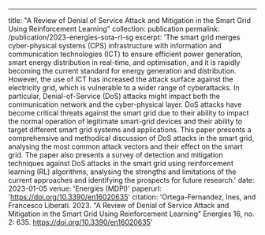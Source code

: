 ---
title: "A Review of Denial of Service Attack and Mitigation in the Smart Grid Using Reinforcement Learning"
collection: publication
permalink: /publication/2023-energies-sota-rl-sg
excerpt: 'The smart grid merges cyber-physical systems (CPS) infrastructure with information and communication technologies (ICT) to ensure efficient power generation, smart energy distribution in real-time, and optimisation, and it is rapidly becoming the current standard for energy generation and distribution. However, the use of ICT has increased the attack surface against the electricity grid, which is vulnerable to a wider range of cyberattacks. In particular, Denial-of-Service (DoS) attacks might impact both the communication network and the cyber-physical layer. DoS attacks have become critical threats against the smart grid due to their ability to impact the normal operation of legitimate smart-grid devices and their ability to target different smart grid systems and applications. This paper presents a comprehensive and methodical discussion of DoS attacks in the smart grid, analysing the most common attack vectors and their effect on the smart grid. The paper also presents a survey of detection and mitigation techniques against DoS attacks in the smart grid using reinforcement learning (RL) algorithms, analysing the strengths and limitations of the current approaches and identifying the prospects for future research.'
date: 2023-01-05
venue: 'Energies (MDPI)'
paperurl: 'https://doi.org/10.3390/en16020635'
citation: 'Ortega-Fernandez, Ines, and Francesco Liberati. 2023. "A Review of Denial of Service Attack and Mitigation in the Smart Grid Using Reinforcement Learning" Energies 16, no. 2: 635. https://doi.org/10.3390/en16020635'